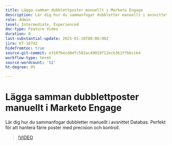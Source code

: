 ```yaml
---
title: Lägga samman dubblettposter manuellt i Marketo Engage
description: Lär dig hur du sammanfogar dubbletter manuellt i avsnittet Databas. Perfekt för att hantera färre poster med precision och kontroll.
role: Admin
level: Intermediate, Experienced
doc-type: Feature Video
duration: 0
last-substantial-update: 2025-01-10T00:00:00Z
jira: KT-16742
hidefromtoc: true
source-git-commit: e310fb4cd8dfc502ac49019f12ecb361ffbbccb4
workflow-type: tm+mt
source-wordcount: '52'
ht-degree: 0%

---
```



# Lägga samman dubblettposter manuellt i Marketo Engage

Lär dig hur du sammanfogar dubbletter manuellt i avsnittet Databas. Perfekt för att hantera färre poster med precision och kontroll.

>[!VIDEO](https://video.tv.adobe.com/v/3429491/?learn=on&enablevpops)
